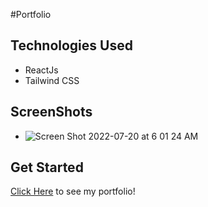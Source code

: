#Portfolio

## Technologies Used
* ReactJs
* Tailwind CSS

## ScreenShots
* ![Screen Shot 2022-07-20 at 6 01 24 AM](https://user-images.githubusercontent.com/103865078/179988529-df88253e-912a-4aaa-a9be-1f5adf906487.png)

## Get Started
[Click Here](https://peterkim-dev.herokuapp.com/) to see my portfolio!
